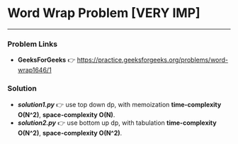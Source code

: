 # Word Wrap Problem [VERY IMP]

---

### Problem Links
- **__GeeksForGeeks__** :point_right: https://practice.geeksforgeeks.org/problems/word-wrap1646/1

### Solution
- **_solution1.py_** :point_right: use top down dp, with memoization **time-complexity O(N^2)**, **space-complexity O(N)**.
- **_solution2.py_** :point_right: use bottom up dp, with tabulation **time-complexity O(N^2)**, **space-complexity O(N^2)**.
